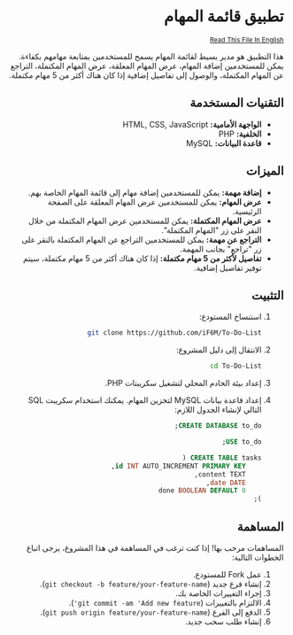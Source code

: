 # <div dir="rtl">تطبيق قائمة المهام</div>

<small><div dir="rtl">[Read This File In English](README.md)</div></small>
<div dir="rtl">

هذا التطبيق هو مدير بسيط لقائمة المهام يسمح للمستخدمين بمتابعة مهامهم بكفاءة. يمكن للمستخدمين إضافة المهام، عرض المهام المعلقة، عرض المهام المكتملة، التراجع عن المهام المكتملة، والوصول إلى تفاصيل إضافية إذا كان هناك أكثر من 5 مهام مكتملة.

## التقنيات المستخدمة

- **الواجهة الأمامية:** HTML, CSS, JavaScript
- **الخلفية:** PHP
- **قاعدة البيانات:** MySQL

## الميزات

- **إضافة مهمة:** يمكن للمستخدمين إضافة مهام إلى قائمة المهام الخاصة بهم.
- **عرض المهام:** يمكن للمستخدمين عرض المهام المعلقة على الصفحة الرئيسية.
- **عرض المهام المكتملة:** يمكن للمستخدمين عرض المهام المكتملة من خلال النقر على زر "المهام المكتملة".
- **التراجع عن مهمة:** يمكن للمستخدمين التراجع عن المهام المكتملة بالنقر على زر "تراجع" بجانب المهمة.
- **تفاصيل لأكثر من 5 مهام مكتملة:** إذا كان هناك أكثر من 5 مهام مكتملة، سيتم توفير تفاصيل إضافية.

## التثبيت

1. استنساخ المستودع:

    ```bash
    git clone https://github.com/iF6M/To-Do-List
    ```

2. الانتقال إلى دليل المشروع:

    ```bash
    cd To-Do-List
    ```

3. إعداد بيئة الخادم المحلي لتشغيل سكريبتات PHP.

4. إعداد قاعدة بيانات MySQL لتخزين المهام. يمكنك استخدام سكريبت SQL التالي لإنشاء الجدول اللازم:

    ```sql
    CREATE DATABASE to_do;

    USE to_do;

    CREATE TABLE tasks (
        id INT AUTO_INCREMENT PRIMARY KEY,
        content TEXT,
        date DATE,
        done BOOLEAN DEFAULT 0
    );
    ```

## المساهمة

المساهمات مرحب بها! إذا كنت ترغب في المساهمة في هذا المشروع، يرجى اتباع الخطوات التالية:

1. عمل Fork للمستودع.
2. إنشاء فرع جديد (`git checkout -b feature/your-feature-name`).
3. إجراء التغييرات الخاصة بك.
4. الالتزام بالتغييرات (`git commit -am 'Add new feature'`).
5. الدفع إلى الفرع (`git push origin feature/your-feature-name`).
6. إنشاء طلب سحب جديد.


</div>
